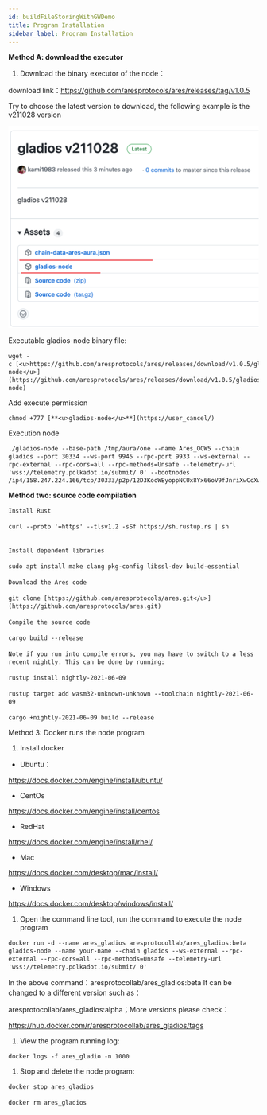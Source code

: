 ```yaml
---
id: buildFileStoringWithGWDemo
title: Program Installation
sidebar_label: Program Installation
---
```


**Method A: download the executor**

1.  Download the binary executor of the node：

download link：[<u>https://github.com/aresprotocols/ares/releases/tag/v1.0.5</u>](https://github.com/aresprotocols/ares/releases/tag/v1.0.5)

Try to choose the latest version to download, the following example is the v211028 version

![image](https://github.com/aresprotocols/documentation/blob/master/assets/img/9.png?raw=true) 

Executable gladios-node binary file:
```
wget -c [<u>https://github.com/aresprotocols/ares/releases/download/v1.0.5/gladios-node</u>](https://github.com/aresprotocols/ares/releases/download/v1.0.5/gladios-node)
```

Add execute permission
```
chmod +777 [**<u>gladios-node</u>**](https://user_cancel/)
```

Execution node
```
./gladios-node --base-path /tmp/aura/one --name Ares_OCW5 --chain gladios --port 30334 --ws-port 9945 --rpc-port 9933 --ws-external --rpc-external --rpc-cors=all --rpc-methods=Unsafe --telemetry-url 'wss://telemetry.polkadot.io/submit/ 0' --bootnodes /ip4/158.247.224.166/tcp/30333/p2p/12D3KooWEyoppNCUx8Yx66oV9fJnriXwCcXwDDUA2kj6vnc6iDEp
```

**Method two: source code compilation**
```
Install Rust

curl --proto '=https' --tlsv1.2 -sSf https://sh.rustup.rs | sh


Install dependent libraries

sudo apt install make clang pkg-config libssl-dev build-essential

Download the Ares code

git clone [https://github.com/aresprotocols/ares.git</u>](https://github.com/aresprotocols/ares.git)

Compile the source code

cargo build --release

Note if you run into compile errors, you may have to switch to a less recent nightly. This can be done by running:

rustup install nightly-2021-06-09

rustup target add wasm32-unknown-unknown --toolchain nightly-2021-06-09

cargo +nightly-2021-06-09 build --release
```


Method 3: Docker runs the node program

1.  Install docker

*   Ubuntu：

https://docs.docker.com/engine/install/ubuntu/

*   CentOs

https://docs.docker.com/engine/install/centos

*   RedHat

https://docs.docker.com/engine/install/rhel/

*   Mac

https://docs.docker.com/desktop/mac/install/

*   Windows

https://docs.docker.com/desktop/windows/install/

1.  Open the command line tool, run the command to execute the node program

```
docker run -d --name ares_gladios aresprotocollab/ares_gladios:beta gladios-node --name your-name --chain gladios --ws-external --rpc-external --rpc-cors=all --rpc-methods=Unsafe --telemetry-url 'wss://telemetry.polkadot.io/submit/ 0'

```
In the above command：aresprotocollab/ares_gladios:beta It can be changed to a different version such as：

aresprotocollab/ares_gladios:alpha；More versions please check：

https://hub.docker.com/r/aresprotocollab/ares_gladios/tags

1. View the program running log:


```
docker logs -f ares_gladio -n 1000

```

1.  Stop and delete the node program:



```
docker stop ares_gladios

docker rm ares_gladios

```
